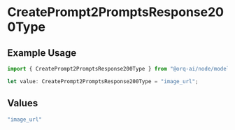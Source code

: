 # CreatePrompt2PromptsResponse200Type

## Example Usage

```typescript
import { CreatePrompt2PromptsResponse200Type } from "@orq-ai/node/models/operations";

let value: CreatePrompt2PromptsResponse200Type = "image_url";
```

## Values

```typescript
"image_url"
```